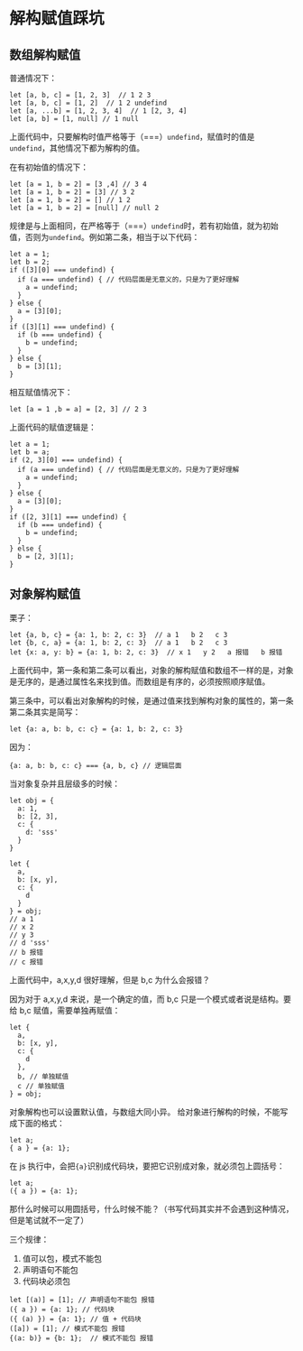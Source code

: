 # 解构赋值踩坑

## 数组解构赋值

普通情况下：

```
let [a, b, c] = [1, 2, 3]  // 1 2 3
let [a, b, c] = [1, 2]  // 1 2 undefind
let [a, ...b] = [1, 2, 3, 4]  // 1 [2, 3, 4]
let [a, b] = [1, null] // 1 null
```

上面代码中，只要解构时值严格等于（===）`undefind`，赋值时的值是`undefind`，其他情况下都为解构的值。

在有初始值的情况下：

```
let [a = 1, b = 2] = [3 ,4] // 3 4
let [a = 1, b = 2] = [3] // 3 2
let [a = 1, b = 2] = [] // 1 2
let [a = 1, b = 2] = [null] // null 2
```

规律是与上面相同，在严格等于（===）`undefind`时，若有初始值，就为初始值，否则为`undefind`。例如第二条，相当于以下代码：

```
let a = 1;
let b = 2;
if ([3][0] === undefind) {
  if (a === undefind) { // 代码层面是无意义的，只是为了更好理解
    a = undefind;
  }
} else {
  a = [3][0];
}
if ([3][1] === undefind) {
  if (b === undefind) {
    b = undefind;
  }
} else {
  b = [3][1];
}
```

相互赋值情况下：

```
let [a = 1 ,b = a] = [2, 3] // 2 3
```

上面代码的赋值逻辑是：

```
let a = 1;
let b = a;
if (2, 3][0] === undefind) {
  if (a === undefind) { // 代码层面是无意义的，只是为了更好理解
    a = undefind;
  }
} else {
  a = [3][0];
}
if ([2, 3][1] === undefind) {
  if (b === undefind) {
    b = undefind;
  }
} else {
  b = [2, 3][1];
}
```

## 对象解构赋值

栗子：

```
let {a, b, c} = {a: 1, b: 2, c: 3}  // a 1   b 2   c 3
let {b, c, a} = {a: 1, b: 2, c: 3}  // a 1   b 2   c 3
let {x: a, y: b} = {a: 1, b: 2, c: 3}  // x 1   y 2   a 报错   b 报错
```

上面代码中，第一条和第二条可以看出，对象的解构赋值和数组不一样的是，对象是无序的，是通过属性名来找到值。而数组是有序的，必须按照顺序赋值。

第三条中，可以看出对象解构的时候，是通过值来找到解构对象的属性的，第一条第二条其实是简写：

```
let {a: a, b: b, c: c} = {a: 1, b: 2, c: 3}
```

因为：

```
{a: a, b: b, c: c} === {a, b, c} // 逻辑层面
```

当对象复杂并且层级多的时候：

```
let obj = {
  a: 1,
  b: [2, 3],
  c: {
    d: 'sss'
  }
}

let {
  a,
  b: [x, y],
  c: {
    d
  }
} = obj;
// a 1
// x 2
// y 3
// d 'sss'
// b 报错
// c 报错
```

上面代码中，a,x,y,d 很好理解，但是 b,c 为什么会报错？

因为对于 a,x,y,d 来说，是一个确定的值，而 b,c 只是一个模式或者说是结构。要给 b,c 赋值，需要单独再赋值：

```
let {
  a,
  b: [x, y],
  c: {
    d
  },
  b, // 单独赋值
  c // 单独赋值
} = obj;
```

对象解构也可以设置默认值，与数组大同小异。
给对象进行解构的时候，不能写成下面的格式：

```
let a;
{ a } = {a: 1};
```

在 js 执行中，会把`{a}`识别成代码块，要把它识别成对象，就必须包上圆括号：

```
let a;
({ a }) = {a: 1};
```

那什么时候可以用圆括号，什么时候不能？（书写代码其实并不会遇到这种情况，但是笔试就不一定了）

三个规律：

1. 值可以包，模式不能包
2. 声明语句不能包
3. 代码块必须包

```
let [(a)] = [1]; // 声明语句不能包 报错
({ a }) = {a: 1}; // 代码块
({ (a) }) = {a: 1}; // 值 + 代码块
([a]) = [1]; // 模式不能包 报错
{(a: b)} = {b: 1};  // 模式不能包 报错
```
